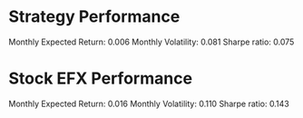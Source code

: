 # Strategy Performance
Monthly Expected Return: 0.006
Monthly Volatility: 0.081
Sharpe ratio: 0.075
# Stock EFX Performance
Monthly Expected Return: 0.016
Monthly Volatility: 0.110
Sharpe ratio: 0.143
